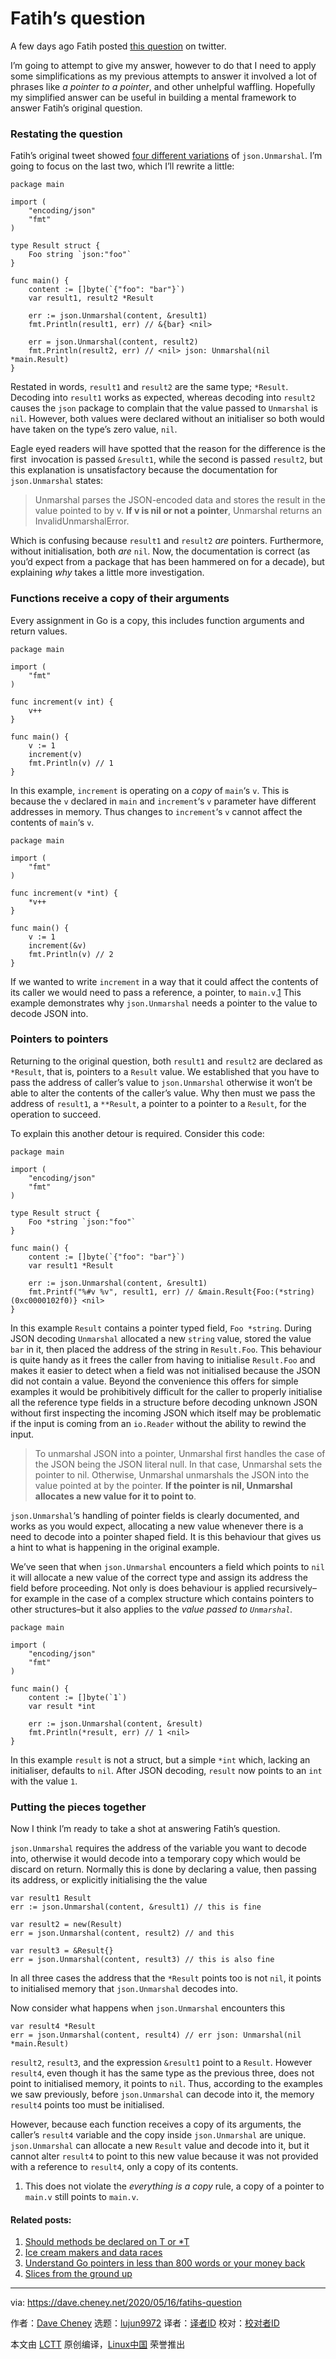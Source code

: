 [#]: collector: (lujun9972)
[#]: translator: ( )
[#]: reviewer: ( )
[#]: publisher: ( )
[#]: url: ( )
[#]: subject: (Fatih’s question)
[#]: via: (https://dave.cheney.net/2020/05/16/fatihs-question)
[#]: author: (Dave Cheney https://dave.cheney.net/author/davecheney)

Fatih’s question
======

A few days ago Fatih posted [this question][1] on twitter.

I’m going to attempt to give my answer, however to do that I need to apply some simplifications as my previous attempts to answer it involved a lot of phrases like _a pointer to a pointer_, and other unhelpful waffling. Hopefully my simplified answer can be useful in building a mental framework to answer Fatih’s original question.

### Restating the question

Fatih’s original tweet showed [four different variations][2] of `json.Unmarshal`. I’m going to focus on the last two, which I’ll rewrite a little:

```
package main

import (
    "encoding/json"
    "fmt"
)

type Result struct {
    Foo string `json:"foo"`
}

func main() {
    content := []byte(`{"foo": "bar"}`)
    var result1, result2 *Result

    err := json.Unmarshal(content, &result1)
    fmt.Println(result1, err) // &{bar} <nil>

    err = json.Unmarshal(content, result2)
    fmt.Println(result2, err) // <nil> json: Unmarshal(nil *main.Result)
}
```

Restated in words, `result1` and `result2` are the same type; `*Result`. Decoding into `result1` works as expected, whereas decoding into `result2` causes the `json` package to complain that the value passed to `Unmarshal` is `nil`. However, both values were declared without an initialiser so both would have taken on the type’s zero value, `nil`.

Eagle eyed readers will have spotted that the reason for the difference is the first` `invocation is passed `&result1`, while the second is passed `result2`, but this explanation is unsatisfactory because the documentation for `json.Unmarshal` states:

> Unmarshal parses the JSON-encoded data and stores the result in the value pointed to by v. **If v is nil or not a pointer**, Unmarshal returns an InvalidUnmarshalError.

Which is confusing because `result1` and `result2` _are_ pointers. Furthermore, without initialisation, both _are_ `nil`. Now, the documentation is correct (as you’d expect from a package that has been hammered on for a decade), but explaining _why_ takes a little more investigation.

### Functions receive a copy of their arguments

Every assignment in Go is a copy, this includes function arguments and return values.

```
package main

import (
    "fmt"
)

func increment(v int) {
    v++
}

func main() {
    v := 1
    increment(v)
    fmt.Println(v) // 1
}
```

In this example, `increment` is operating on a _copy_ of `main`‘s `v`. This is because the `v` declared in `main` and `increment`‘s `v` parameter have different addresses in memory. Thus changes to `increment`‘s `v` cannot affect the contents of `main`‘s `v`.

```
package main

import (
    "fmt"
)

func increment(v *int) {
    *v++
}

func main() {
    v := 1
    increment(&v)
    fmt.Println(v) // 2
}
```

If we wanted to write `increment` in a way that it could affect the contents of its caller we would need to pass a reference, a pointer, to `main.v`.[1][3] This example demonstrates why `json.Unmarshal` needs a pointer to the value to decode JSON into.

### Pointers to pointers

Returning to the original question, both `result1` and `result2` are declared as `*Result`, that is, pointers to a `Result` value. We established that you have to pass the address of caller’s value to `json.Unmarshal` otherwise it won’t be able to alter the contents of the caller’s value. Why then must we pass the address of `result1`, a `**Result`, a pointer to a pointer to a `Result`, for the operation to succeed.

To explain this another detour is required. Consider this code:

```
package main

import (
    "encoding/json"
    "fmt"
)

type Result struct {
    Foo *string `json:"foo"`
}

func main() {
    content := []byte(`{"foo": "bar"}`)
    var result1 *Result

    err := json.Unmarshal(content, &result1)
    fmt.Printf("%#v %v", result1, err) // &main.Result{Foo:(*string)(0xc0000102f0)} <nil>
}
```

In this example `Result` contains a pointer typed field, `Foo *string`. During JSON decoding `Unmarshal` allocated a new `string` value, stored the value `bar` in it, then placed the address of the string in `Result.Foo`. This behaviour is quite handy as it frees the caller from having to initialise `Result.Foo` and makes it easier to detect when a field was not initialised because the JSON did not contain a value. Beyond the convenience this offers for simple examples it would be prohibitively difficult for the caller to properly initialise all the reference type fields in a structure before decoding unknown JSON without first inspecting the incoming JSON which itself may be problematic if the input is coming from an `io.Reader` without the ability to rewind the input.

> To unmarshal JSON into a pointer, Unmarshal first handles the case of the JSON being the JSON literal null. In that case, Unmarshal sets the pointer to nil. Otherwise, Unmarshal unmarshals the JSON into the value pointed at by the pointer. **If the pointer is nil, Unmarshal allocates a new value for it to point to**.

`json.Unmarshal`‘s handling of pointer fields is clearly documented, and works as you would expect, allocating a new value whenever there is a need to decode into a pointer shaped field. It is this behaviour that gives us a hint to what is happening in the original example.

We’ve seen that when `json.Unmarshal` encounters a field which points to `nil` it will allocate a new value of the correct type and assign its address the field before proceeding. Not only is does behaviour is applied recursively–for example in the case of a complex structure which contains pointers to other structures–but it also applies to the _value passed to `Unmarshal`._

```
package main

import (
    "encoding/json"
    "fmt"
)

func main() {
    content := []byte(`1`)
    var result *int

    err := json.Unmarshal(content, &result)
    fmt.Println(*result, err) // 1 <nil>
}
```

In this example `result` is not a struct, but a simple `*int` which, lacking an initialiser, defaults to `nil`. After JSON decoding, `result` now points to an `int` with the value `1`.

### Putting the pieces together

Now I think I’m ready to take a shot at answering Fatih’s question.

`json.Unmarshal` requires the address of the variable you want to decode into, otherwise it would decode into a temporary copy which would be discard on return. Normally this is done by declaring a value, then passing its address, or explicitly initialising the the value

```
var result1 Result
err := json.Unmarshal(content, &result1) // this is fine

var result2 = new(Result)
err = json.Unmarshal(content, result2) // and this

var result3 = &Result{}
err = json.Unmarshal(content, result3) // this is also fine
```

In all three cases the address that the `*Result` points too is not `nil`, it points to initialised memory that `json.Unmarshal` decodes into.

Now consider what happens when `json.Unmarshal` encounters this

```
var result4 *Result
err = json.Unmarshal(content, result4) // err json: Unmarshal(nil *main.Result)
```

`result2`, `result3`, and the expression `&result1` point to a `Result`. However `result4`, even though it has the same type as the previous three, does not point to initialised memory, it points to `nil`. Thus, according to the examples we saw previously, before `json.Unmarshal` can decode into it, the memory `result4` points too must be initialised.

However, because each function receives a copy of its arguments, the caller’s `result4` variable and the copy inside `json.Unmarshal` are unique. `json.Unmarshal` can allocate a new `Result` value and decode into it, but it cannot alter `result4` to point to this new value because it was not provided with a reference to `result4`, only a copy of its contents.

  1. This does not violate the _everything is a copy_ rule, a copy of a pointer to `main.v` still points to `main.v`.[][4]



#### Related posts:

  1. [Should methods be declared on T or *T][5]
  2. [Ice cream makers and data races][6]
  3. [Understand Go pointers in less than 800 words or your money back][7]
  4. [Slices from the ground up][8]



--------------------------------------------------------------------------------

via: https://dave.cheney.net/2020/05/16/fatihs-question

作者：[Dave Cheney][a]
选题：[lujun9972][b]
译者：[译者ID](https://github.com/译者ID)
校对：[校对者ID](https://github.com/校对者ID)

本文由 [LCTT](https://github.com/LCTT/TranslateProject) 原创编译，[Linux中国](https://linux.cn/) 荣誉推出

[a]: https://dave.cheney.net/author/davecheney
[b]: https://github.com/lujun9972
[1]: https://twitter.com/fatih/status/1260683136842608640
[2]: https://play.golang.org/p/g2yUIYrV67F
[3]: tmp.dRxkHxYRQS#easy-footnote-bottom-1-4153 (This does not violate the <em>everything is a copy</em> rule, a copy of a pointer to <code>main.v</code> still points to <code>main.v</code>.)
[4]: tmp.dRxkHxYRQS#easy-footnote-1-4153
[5]: https://dave.cheney.net/2016/03/19/should-methods-be-declared-on-t-or-t (Should methods be declared on T or *T)
[6]: https://dave.cheney.net/2014/06/27/ice-cream-makers-and-data-races (Ice cream makers and data races)
[7]: https://dave.cheney.net/2017/04/26/understand-go-pointers-in-less-than-800-words-or-your-money-back (Understand Go pointers in less than 800 words or your money back)
[8]: https://dave.cheney.net/2018/07/12/slices-from-the-ground-up (Slices from the ground up)
